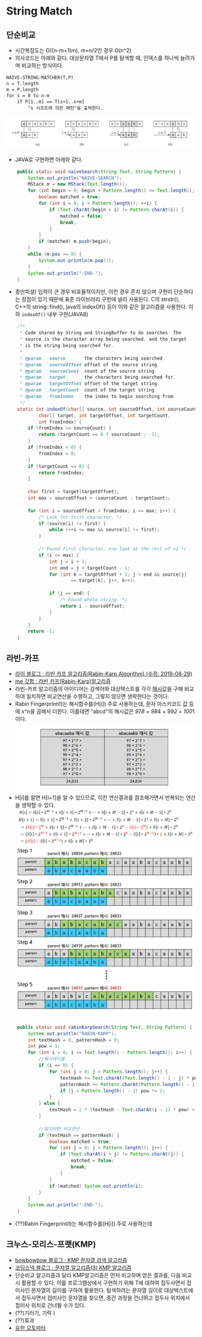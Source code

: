 # String Match

## 단순비교
- 시간복잡도는 O((n-m+1)m), m=n/2인 경우 O(n^2)
- 의사코드는 아래와 같다. 대상문자열 T에서 P를 탐색할 때, 인덱스를 하나씩 늘려가며 비교하는 방식이다.
```
NAIVE-STRING-MATCHER(T,P)
n = T.length
m = P.length
for s = 0 to n-m
    if P[1..m] == T[s+1..s+m]
	    "s 시프트에 의한 패턴"을 출력한다.
```
![](../img/naive-match.PNG)
- JAVA로 구현하면 아래와 같다.
```java
    public static void naiveSearch(String Text, String Pattern) {
        System.out.println("NAIVE-SEARCH");
        MStack m = new MStack(Text.length());
        for (int begin = 0; begin + Pattern.length() <= Text.length(); ++begin) {
            boolean matched = true;
            for (int i = 0; i < Pattern.length(); ++i) {
                if (Text.charAt(begin + i) != Pattern.charAt(i)) {
                    matched = false;
                    break;
                }
            }
            if (matched) m.push(begin);
        }
        while (m.pos >= 0) {
            System.out.println(m.pop());
        }
        System.out.println("-END-");
    }
```
- 종만피셜) 입력이 큰 경우 비효율적이지만, 이런 경우 흔치 않으며 구현이 단순하다는 장점이 있기 때문에 표준 라이브러리 구현에 널리 사용된다. C의 strstr(), C++의 string::find(), java의 indexOf() 등이 이와 같은 알고리즘을 사용한다. 이하 `indexOf()` 내부 구현(JAVA8)
```java
    /**
     * Code shared by String and StringBuffer to do searches. The
     * source is the character array being searched, and the target
     * is the string being searched for.
     *
     * @param   source       the characters being searched.
     * @param   sourceOffset offset of the source string.
     * @param   sourceCount  count of the source string.
     * @param   target       the characters being searched for.
     * @param   targetOffset offset of the target string.
     * @param   targetCount  count of the target string.
     * @param   fromIndex    the index to begin searching from.
     */
    static int indexOf(char[] source, int sourceOffset, int sourceCount,
            char[] target, int targetOffset, int targetCount,
            int fromIndex) {
        if (fromIndex >= sourceCount) {
            return (targetCount == 0 ? sourceCount : -1);
        }
        if (fromIndex < 0) {
            fromIndex = 0;
        }
        if (targetCount == 0) {
            return fromIndex;
        }

        char first = target[targetOffset];
        int max = sourceOffset + (sourceCount - targetCount);

        for (int i = sourceOffset + fromIndex; i <= max; i++) {
            /* Look for first character. */
            if (source[i] != first) {
                while (++i <= max && source[i] != first);
            }

            /* Found first character, now look at the rest of v2 */
            if (i <= max) {
                int j = i + 1;
                int end = j + targetCount - 1;
                for (int k = targetOffset + 1; j < end && source[j]
                        == target[k]; j++, k++);

                if (j == end) {
                    /* Found whole string. */
                    return i - sourceOffset;
                }
            }
        }
        return -1;
    }
```

## 라빈-카프
- [라이 블로그 : 라빈 카프 알고리즘(Rabin-Karp Algorithm) (수정: 2019-08-29)](https://m.blog.naver.com/PostView.nhn?blogId=kks227&logNo=220927272165&proxyReferer=https:%2F%2Fwww.google.com%2F)
- [me 깃헙 : 라빈 카프(Rabin-Karp)알고리즘](https://doorisopen.github.io/algorithm/2019/08/03/rabinkarp.html)
- 라빈-카프 알고리즘의 아이디어는 검색어와 대상텍스트를 각각 [해시](http://wiki.hash.kr/index.php/%ED%95%B4%EC%8B%9C)값을 구해 비교하여 일치하면 비교연산을 수행하고, 그렇지 않으면 생략한다는 것이다.
- Rabin Fingerprint라는 해시함수를(H[i]) 주로 사용하는데, 문자 아스키코드 값 등에 x^n을 곱해서 더한다. 이를테면 "abcd"의 해시값은 97*8 + 98*4 + 99*2 + 100*1이다. 
![](../img/rabinKarp2.jpg)
- H[i]를 알면 H[i+1]을 알 수 있으므로, 이전 연산결과를 참조해가면서 반복되는 연산을 생략할 수 있다.
![](../img/rabinKarp.PNG)
![](../img/rabinKarp3.jpg)
```java
    public static void rabinKarpSearch(String Text, String Pattern) {
        System.out.println("RABIN-KARP");
        int textHash = 0, patternHash = 0;
        int pow = 1;
        for (int i = 0; i <= Text.length() - Pattern.length(); i++) {
            //해시테이블
            if (i == 0) {
                for (int j = 0; j < Pattern.length(); j++) {
                    textHash += Text.charAt(Text.length() - 1 - j) * pow;
                    patternHash += Pattern.charAt(Pattern.length() - 1 - j) * pow;
                    if (j < Pattern.length() - 1) pow *= 2;
                }
            } else {
                textHash = 2 * (textHash - Text.charAt(i - 1) * pow) + Text.charAt(Pattern.length() - 1 + i);
            }

            //일치하면 비교연산
            if (textHash == patternHash) {
                boolean matched = true;
                for (int j = 0; j < Pattern.length(); j++) {
                    if (Text.charAt(i + j) != Pattern.charAt(j)) {
                        matched = false;
                        break;
                    }
                }
                if (matched) System.out.println(i);
            }
        }
        System.out.println("-END-");
    }
```
- (??)Rabin Fingerprint라는 해시함수를(H[i]) 주로 사용하는데

## 크누스-모리스-프랫(KMP)
- [bowbowbow 블로그 : KMP 문자열 검색 알고리즘](https://bowbowbow.tistory.com/6)
- [코딩스낵 블로그 : 문자열 알고리즘(3) KMP 알고리즘](https://gusdnd852.tistory.com/172)
- 단순비교 알고리즘과 달리 KMP알고리즘은 먼저 비교하며 얻은 결과를, 다음 비교시 활용할 수 있다. 이를 프로그램상에서 구현하기 위해 T에 대하여 접두사면서 접미사인 문자열의 길이를 구하여 활용한다. 탐색하려는 문자열 길이로 대상텍스트에서 접두사면서 접미사인 문자열을 찾으면, 중간 과정을 건너뛰고 접두사 위치에서 접미사 위치로 건너뛸 수가 있다.
- (??)기러기, 기럭ㅣ
- (??)효과
- [유한 오토마타](http://blog.skby.net/%EC%9C%A0%ED%95%9C-%EC%98%A4%ED%86%A0%EB%A7%88%ED%83%80-fa-finite-automata/)
```java

```
